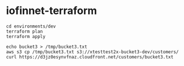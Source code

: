 # iofinnet-terraform

```
cd environments/dev
terraform plan
terraform apply
```

```
echo bucket3 > /tmp/bucket3.txt
aws s3 cp /tmp/bucket3.txt s3://xtesttest2x-bucket3-dev/customers/
curl https://d3jz0esynvfnaz.cloudfront.net/customers/bucket3.txt
```
